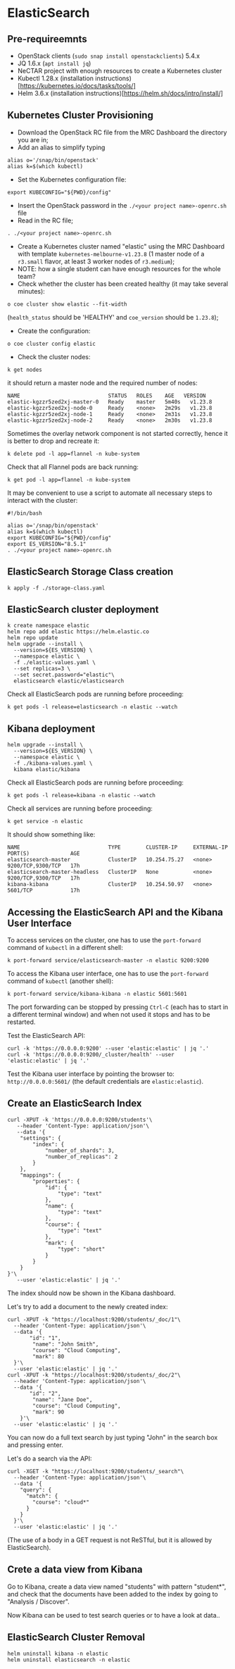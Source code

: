 # ElasticSearch

## Pre-requireemnts

* OpenStack clients (`sudo snap install openstackclients`) 5.4.x
* JQ 1.6.x (`apt install jq`)
* NeCTAR project with enough resources to create a Kubernetes cluster
* Kubectl 1.28.x (installation instructions)[https://kubernetes.io/docs/tasks/tools/]
* Helm 3.6.x (installation instructions)[https://helm.sh/docs/intro/install/]


## Kubernetes Cluster Provisioning

* Download the OpenStack RC file from the MRC Dashboard the directory you are in;
* Add an alias to simplify typing
```shell
alias o='/snap/bin/openstack'
alias k=$(which kubectl)
```
* Set the Kubernetes configuration file:
```shell
export KUBECONFIG="${PWD}/config"
```
* Insert the OpenStack password  in the `./<your project name>-openrc.sh` file 
* Read in the RC file;
```shell
. ./<your project name>-openrc.sh
```
* Create a Kubernetes cluster named "elastic" using the MRC Dashboard with template `kubernetes-melbourne-v1.23.8` (1 master node of a `r3.small` flavor, at least 3 worker nodes of `r3.medium`);
* NOTE: how a single student can have enough resources for the whole team?
* Check whether the cluster has been created healthy (it may take several minutes):
```shell
o coe cluster show elastic --fit-width
```
(`health_status` should be 'HEALTHY' and `coe_version` should be `1.23.8`);
* Create the configuration:
```shell
o coe cluster config elastic
```
* Check the cluster nodes:
```shell
k get nodes
```
it should return a master node and the required number of nodes:
```
NAME                            STATUS   ROLES    AGE   VERSION
elastic-kgzzr5zed2xj-master-0   Ready    master   5m40s   v1.23.8
elastic-kgzzr5zed2xj-node-0     Ready    <none>   2m29s   v1.23.8
elastic-kgzzr5zed2xj-node-1     Ready    <none>   2m31s   v1.23.8
elastic-kgzzr5zed2xj-node-2     Ready    <none>   2m30s   v1.23.8
```

Sometimes the overlay network component is not started correctly, hence it is better to drop and recreate it:
```shell script
k delete pod -l app=flannel -n kube-system
```

Check that all Flannel pods are back running:
```shell
k get pod -l app=flannel -n kube-system
```

It may be convenient to use a script to automate all necessary steps to interact with the cluster:
```shell
#!/bin/bash

alias o='/snap/bin/openstack'
alias k=$(which kubectl)
export KUBECONFIG="${PWD}/config"
export ES_VERSION="8.5.1"
. ./<your project name>-openrc.sh
```


## ElasticSearch Storage Class creation 

```shell
k apply -f ./storage-class.yaml
```


## ElasticSearch cluster deployment

```shell
k create namespace elastic
helm repo add elastic https://helm.elastic.co
helm repo update
helm upgrade --install \
  --version=${ES_VERSION} \
  --namespace elastic \
  -f ./elastic-values.yaml \
  --set replicas=3 \
  --set secret.password="elastic"\
  elasticsearch elastic/elasticsearch
```

Check all ElasticSearch pods are running before proceeding:
```shell
k get pods -l release=elasticsearch -n elastic --watch
```


## Kibana deployment

```shell
helm upgrade --install \
  --version=${ES_VERSION} \
  --namespace elastic \
  -f ./kibana-values.yaml \
  kibana elastic/kibana
```

Check all ElasticSearch pods are running before proceeding:
```shell
k get pods -l release=kibana -n elastic --watch
```

Check all services are running before proceeding:
```shell
k get service -n elastic
```

It should show something like:
```shell
NAME                            TYPE        CLUSTER-IP     EXTERNAL-IP   PORT(S)             AGE
elasticsearch-master            ClusterIP   10.254.75.27   <none>        9200/TCP,9300/TCP   17h
elasticsearch-master-headless   ClusterIP   None           <none>        9200/TCP,9300/TCP   17h
kibana-kibana                   ClusterIP   10.254.50.97   <none>        5601/TCP            17h
```


## Accessing the ElasticSearch API and the Kibana User Interface

To access services on the cluster, one has to use the `port-forward` command of `kubectl` in a different shell:
```shell 
k port-forward service/elasticsearch-master -n elastic 9200:9200
```

To access the Kibana user interface, one has to use the `port-forward` command of `kubectl` (another shell):
```shell
k port-forward service/kibana-kibana -n elastic 5601:5601
```

The port forwarding can be stopped by pressing `Ctrl-C` (each has to start in a different terminal window) and
when not used it stops and has to be restarted.

Test the ElasticSearch API:
```shell
curl -k 'https://0.0.0.0:9200' --user 'elastic:elastic' | jq '.'
curl -k 'https://0.0.0.0:9200/_cluster/health' --user 'elastic:elastic' | jq '.'
```

Test the Kibana user interface by pointing the browser to: `http://0.0.0.0:5601/` (the default credentials are `elastic:elastic`).


## Create an ElasticSearch Index

```shell
curl -XPUT -k 'https://0.0.0.0:9200/students'\
   --header 'Content-Type: application/json'\
   --data '{
    "settings": {
        "index": {
            "number_of_shards": 3,
            "number_of_replicas": 2
        }
    },
    "mappings": {
        "properties": {
            "id": {
                "type": "text"
            },
            "name": {
                "type": "text"
            },
            "course": {
                "type": "text"
            },
            "mark": {
                "type": "short"
            }
        }
    }
}'\
   --user 'elastic:elastic' | jq '.'
```

The index should now be shown in the Kibana dashboard. 

Let's try to add a document to the newly created index:
```shell
curl -XPUT -k "https://localhost:9200/students/_doc/1"\
  --header 'Content-Type: application/json'\
  --data '{
       "id": "1",
        "name": "John Smith",
        "course": "Cloud Computing",
        "mark": 80
  }'\
  --user 'elastic:elastic' | jq '.'
curl -XPUT -k "https://localhost:9200/students/_doc/2"\
  --header 'Content-Type: application/json'\
  --data '{
       "id": "2",
        "name": "Jane Doe",
        "course": "Cloud Computing",
        "mark": 90
    }'\
  --user 'elastic:elastic' | jq '.' 
```

You can now do a full text search by just typing "John" in the search box and pressing enter.

Let's do a search via the API:
```shell
curl -XGET -k "https://localhost:9200/students/_search"\
  --header 'Content-Type: application/json'\
  --data '{
    "query": { 
      "match": { 
        "course": "cloud*" 
      } 
    }
  }'\
  --user 'elastic:elastic' | jq '.'
```
(The use of a body in a GET request is not ReSTful, but it is allowed by ElasticSearch).


## Crete a data view from Kibana

Go to Kibana, create a data view named "students" with pattern "student*", and check that the documents have been
added to the index by going to "Analysis / Discover".

Now Kibana can be used to test search queries or to have a look at data..


## ElasticSearch Cluster Removal

```shell
helm uninstall kibana -n elastic
helm uninstall elasticsearch -n elastic
``` 

